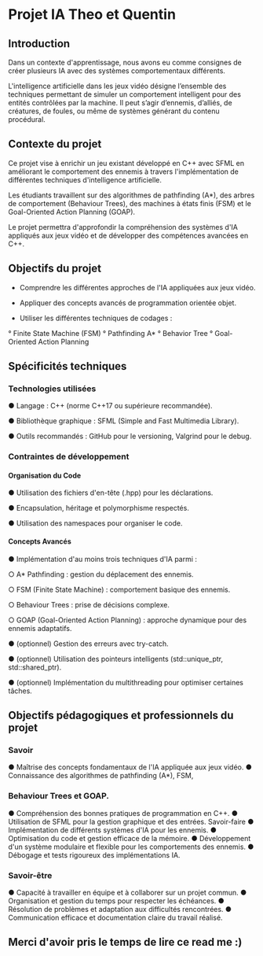 # Projet IA Theo et Quentin



## Introduction


Dans un contexte d'apprentissage, nous avons eu comme consignes de créer plusieurs IA avec des systèmes comportementaux différents.

L'intelligence artificielle dans les jeux vidéo désigne l’ensemble des techniques permettant de simuler un comportement intelligent pour des entités contrôlées par la machine. 
Il peut s’agir d’ennemis, d’alliés, de créatures, de foules, ou même de systèmes générant du contenu procédural.


## Contexte du projet 


Ce projet vise à enrichir un jeu existant développé en C++ avec SFML en améliorant le comportement des ennemis à travers l'implémentation 
de différentes techniques d'intelligence artificielle.

Les étudiants travaillent sur des algorithmes de pathfinding (A*), des arbres de comportement (Behaviour Trees), des machines à états finis (FSM) 
et le Goal-Oriented Action Planning (GOAP).

Le projet permettra d'approfondir la compréhension des systèmes d'IA appliqués aux jeux vidéo et de développer des compétences avancées en C++.


## Objectifs du projet 


- Comprendre les différentes approches de l'IA appliquées aux
jeux vidéo.

- Appliquer des concepts avancés de programmation orientée
objet.

- Utiliser les différentes techniques de codages :

° Finite State Machine (FSM)
° Pathfinding A*
° Behavior Tree
° Goal-Oriented Action Planning



## Spécificités techniques



### Technologies utilisées


● Langage : C++ (norme C++17 ou supérieure
recommandée).

● Bibliothèque graphique : SFML (Simple and Fast
Multimedia Library).

● Outils recommandés : GitHub pour le versioning, Valgrind
pour le debug.


### Contraintes de développement


#### Organisation du Code

● Utilisation des fichiers d'en-tête (.hpp) pour les
déclarations.

● Encapsulation, héritage et polymorphisme respectés.

● Utilisation des namespaces pour organiser le code.

#### Concepts Avancés

● Implémentation d'au moins trois techniques d'IA parmi :

  ○ A* Pathfinding : gestion du déplacement des
    ennemis.

  ○ FSM (Finite State Machine) : comportement basique
    des ennemis.

  ○ Behaviour Trees : prise de décisions complexe.

  ○ GOAP (Goal-Oriented Action Planning) : approche
    dynamique pour des ennemis adaptatifs.

● (optionnel) Gestion des erreurs avec try-catch.

● (optionnel) Utilisation des pointeurs intelligents
(std::unique_ptr, std::shared_ptr).

● (optionnel) Implémentation du multithreading pour
optimiser certaines tâches.



## Objectifs pédagogiques et professionnels du projet



### Savoir

● Maîtrise des concepts fondamentaux de l'IA appliquée aux
jeux vidéo.
● Connaissance des algorithmes de pathfinding (A*), FSM,


### Behaviour Trees et GOAP.


● Compréhension des bonnes pratiques de programmation
en C++.
● Utilisation de SFML pour la gestion graphique et des
entrées.
Savoir-faire
● Implémentation de différents systèmes d'IA pour les
ennemis.
● Optimisation du code et gestion efficace de la mémoire.
● Développement d'un système modulaire et flexible pour
les comportements des ennemis.
● Débogage et tests rigoureux des implémentations IA.


### Savoir-être


● Capacité à travailler en équipe et à collaborer sur un projet
commun.
● Organisation et gestion du temps pour respecter les
échéances.
● Résolution de problèmes et adaptation aux difficultés
rencontrées.
● Communication efficace et documentation claire du travail
réalisé.



## Merci d'avoir pris le temps de lire ce read me :)
